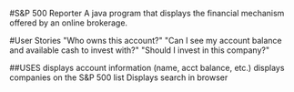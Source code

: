 #S&P 500 Reporter 
A java program that displays the financial mechanism offered by an online brokerage.

#User Stories
"Who owns this account?"
"Can I see my account balance and available cash to invest with?"
"Should I invest in this company?"

##USES
displays account information (name, acct balance, etc.) 
displays companies on the S&P 500 list 
Displays search in browser 


